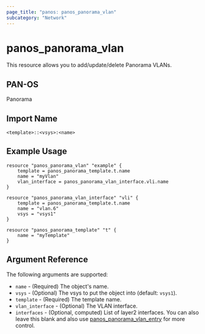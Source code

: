 ```yaml
---
page_title: "panos: panos_panorama_vlan"
subcategory: "Network"
---
```


# panos_panorama_vlan

This resource allows you to add/update/delete Panorama VLANs.


## PAN-OS

Panorama


## Import Name

```
<template>::<vsys>:<name>
```


## Example Usage

```hcl
resource "panos_panorama_vlan" "example" {
    template = panos_panorama_template.t.name
    name = "myVlan"
    vlan_interface = panos_panorama_vlan_interface.vli.name
}

resource "panos_panorama_vlan_interface" "vli" {
    template = panos_panorama_template.t.name
    name = "vlan.6"
    vsys = "vsys1"
}

resource "panos_panorama_template" "t" {
    name = "myTemplate"
}
```

## Argument Reference

The following arguments are supported:

* `name` - (Required) The object's name.
* `vsys` - (Optional) The vsys to put the object into (default: `vsys1`).
* `template` - (Required) The template name.
* `vlan_interface` - (Optional) The VLAN interface.
* `interfaces` - (Optional, computed) List of layer2 interfaces.  You can also leave
  this blank and also use [panos_panorama_vlan_entry](./vlan_entry.html) for more control.
